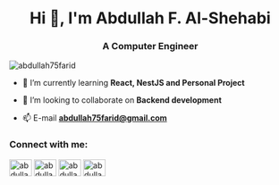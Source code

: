 <h1 align="center">Hi 👋, I'm Abdullah F. Al-Shehabi</h1>
<h3 align="center">A Computer Engineer</h3>

<p align="left"> <img src="https://komarev.com/ghpvc/?username=abdullah75farid&label=Profile%20views&color=0e75b6&style=flat" alt="abdullah75farid" /> </p>

- 🔭 I’m currently learning **React, NestJS and Personal Project**

- 👯 I’m looking to collaborate on **Backend development**

- 📫 E-mail **abdullah75farid@gmail.com**

<h3 align="left">Connect with me:</h3>
<p align="left">
<a href="#" onclick="window.open('https://twitter.com/abdullah_75f', '_blank'); return false;"><img align="center" src="https://raw.githubusercontent.com/rahuldkjain/github-profile-readme-generator/master/src/images/icons/Social/twitter.svg" alt="abdullah_75f" height="30" width="40" /></a>
<a href="https://linkedin.com/in/abdullah-75f" target="_blank" rel="noopener noreferrer"><img align="center" src="https://raw.githubusercontent.com/rahuldkjain/github-profile-readme-generator/master/src/images/icons/Social/linked-in-alt.svg" alt="abdullah_75f" height="30" width="40" /></a>
<a href="https://fb.com/Abdullah Farid " target="_blank" rel="noopener noreferrer"><img align="center" src="https://raw.githubusercontent.com/rahuldkjain/github-profile-readme-generator/master/src/images/icons/Social/facebook.svg" alt="abdullah_75f" height="30" width="40" /></a>
<a href="https://instagram.com/abdullah_75f" target="_blank" rel="noopener noreferrer"><img align="center" src="https://raw.githubusercontent.com/rahuldkjain/github-profile-readme-generator/master/src/images/icons/Social/instagram.svg" alt="abdullah_75f" height="30" width="40" /></a>
</p>



<!--
**abdullah75f/abdullah75f** is a ✨ _special_ ✨ repository because its `README.md` (this file) appears on your GitHub profile.

Here are some ideas to get you started:

- 🔭 I’m currently working on ...
- 🌱 I’m currently learning ...
- 👯 I’m looking to collaborate on ...
- 🤔 I’m looking for help with ...
- 💬 Ask me about ...
- 📫 How to reach me: ...
- 😄 Pronouns: ...
- ⚡ Fun fact: ...
-->

